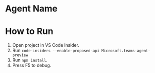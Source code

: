 # Agent Name
# How to Run
1. Open project in VS Code Insider.
2. Run `code-insiders --enable-proposed-api Microsoft.teams-agent-preview`
3. Run `npm install`.
4. Press F5 to debug.

